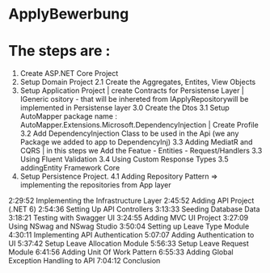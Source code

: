 # ApplyBewerbung

# The steps are :
1.  Create ASP.NET Core Project
2.  Setup Domain Project
     2.1 Create the Aggregates, Entites, View Objects
3.  Setup Application Project
    | create Contracts for Persistense Layer 
      | IGeneric <T> ository - that will be inhereted from IApplyRepository<A>will be implemented in Persistense layer
  3.0 Create the Dtos
  3.1  Setup AutoMapper
      package name : AutoMapper.Extensions.Microsoft.DependencyInjection
      | Create Profile
  3.2  Add DependencyInjection Class to be used in the Api (we any Package we added to app to DependencyInj)
  3.3  Adding MediatR and CQRS
      | in this steps we Add the Featue - Entities - Request/Handlers
  3.3  Using Fluent Validation
  3.4  Using Custom Response Types
  3.5   addingEntity Framework Core
4.  Setup Persistence Project.
  4.1 Adding Repository Pattern => implementing the repositories from App layer
  
2:29:52 Implementing the Infrastructure Layer
2:45:52 Adding API Project (.NET 6)
2:54:36 Setting Up API Controllers
3:13:33 Seeding Database Data
3:18:21 Testing with Swagger UI
3:24:55  Adding MVC UI Project
3:27:09 Using NSwag and NSwag Studio
3:50:04 Setting up Leave Type Module
4:30:11 Implementing API Authentication
5:07:07 Adding Authentication to UI
5:37:42 Setup Leave Allocation Module
5:56:33 Setup Leave Request Module
6:41:56 Adding Unit Of Work Pattern
6:55:33 Adding Global Exception Handling to API
7:04:12 Conclusion
